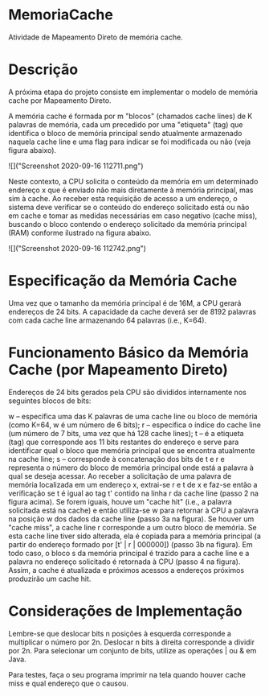 # MemoriaCache
Atividade de Mapeamento Direto de memória cache.

# Descrição
A próxima etapa do projeto consiste em implementar o modelo de memória cache por Mapeamento Direto.

A memória cache é formada por m "blocos" (chamados cache lines) de K palavras de memória, cada um precedido por uma "etiqueta" (tag) que identifica o bloco de memória principal sendo atualmente armazenado naquela cache line e uma flag para indicar se foi modificada ou não (veja figura abaixo).

![]("Screenshot 2020-09-16 112711.png")

Neste contexto, a CPU solicita o conteúdo da memória em um determinado endereço x que é enviado não mais diretamente à memória principal, mas sim à cache. Ao receber esta requisição de acesso a um endereço, o sistema deve verificar se o conteúdo do endereço solicitado está ou não em cache e tomar as medidas necessárias em caso negativo (cache miss), buscando o bloco contendo o endereço solicitado da memória principal (RAM) conforme ilustrado na figura abaixo.

![]("Screenshot 2020-09-16 112742.png")

# Especificação da Memória Cache
Uma vez que o tamanho da memória principal é de 16M, a CPU gerará endereços de 24 bits. A capacidade da cache deverá ser de 8192 palavras com cada cache line armazenando 64 palavras (i.e., K=64).

# Funcionamento Básico da Memória Cache (por Mapeamento Direto)
Endereços de 24 bits gerados pela CPU são divididos internamente nos seguintes blocos de bits:

w – especifica uma das K palavras de uma cache line ou bloco de memória (como K=64, w é um número de 6 bits);
r – especifica o índice do cache line (um número de 7 bits, uma vez que há 128 cache lines);
t – é a etiqueta (tag) que corresponde aos 11 bits restantes do endereço e serve para identificar qual o bloco que memória principal que se encontra atualmente na cache line;
s – corresponde à concatenação dos bits de t e r e representa o número do bloco de memória principal onde está a palavra à qual se deseja acessar.
Ao receber a solicitação de uma palavra de memória localizada em um endereço x, extrai-se r e t de x e faz-se então a verificação se t é igual ao tag t' contido na linha r da cache line (passo 2 na figura acima). Se forem iguais, houve um "cache hit" (i.e., a palavra solicitada está na cache) e então utiliza-se w para retornar à CPU a palavra na posição w dos dados da cache line (passo 3a na figura). Se houver um "cache miss", a cache line r corresponde a um outro bloco de memória. Se esta cache line tiver sido alterada, ela é copiada para a memória principal (a partir do endereço formado por [t' | r | 000000]) (passo 3b na figura). Em todo caso, o bloco s da memória principal é trazido para a cache line e a palavra no endereço solicitado é retornada à CPU (passo 4 na figura). Assim, a cache é atualizada e próximos acessos a endereços próximos produzirão um cache hit.

# Considerações de Implementação
Lembre-se que deslocar bits n posições à esquerda corresponde a multiplicar o número por 2n. Deslocar n bits à direita corresponde a dividir por 2n. Para selecionar um conjunto de bits, utilize as operações | ou & em Java.

Para testes, faça o seu programa imprimir na tela quando houver cache miss e qual endereço que o causou.
